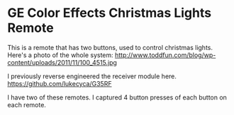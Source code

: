 # GE Color Effects Christmas Lights Remote

This is a remote that has two buttons, used to control christmas lights. Here's a photo of the whole system:
http://www.toddfun.com/blog/wp-content/uploads/2011/11/100_4515.jpg

I previously reverse engineered the receiver module here.
https://github.com/lukecyca/G35RF

I have two of these remotes. I captured 4 button presses of each button on each remote.
